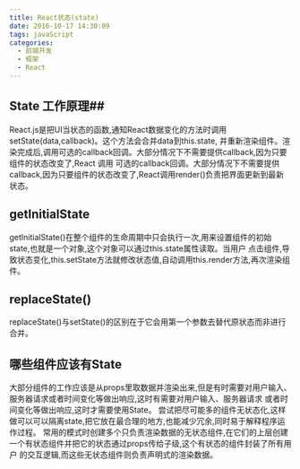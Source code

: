 ```yaml
---
title: React状态(state)
date: 2016-10-17 14:30:09
tags: javaScript
categories:
  - 前端开发
  - 框架
  - React
---
```

## State 工作原理##
React.js是把UI当状态的函数,通知React数据变化的方法时调用setState(data,callback)。这个方法会合并data到this.state,
并重新渲染组件。渲染完成后,调用可选的callback回调。大部分情况下不需要提供callback,因为只要组件的状态改变了,React 调用
可选的callback回调。大部分情况下不需要提供callback,因为只要组件的状态改变了,React调用render()负责把界面更新到最新状态。

## getInitialState ##
getInitialState()在整个组件的生命周期中只会执行一次,用来设置组件的初始state,也就是一个对象,这个对象可以通过this.state属性读取。当用户
点击组件,导致状态变化,this.setState方法就修改状态值,自动调用this.render方法,再次渲染组件。

## replaceState() ##
replaceState()与setState()的区别在于它会用第一个参数去替代原状态而非进行合并。
## 哪些组件应该有State ##
大部分组件的工作应该是从props里取数据并渲染出来,但是有时需要对用户输入、服务器请求或者时间变化等做出响应,这时有需要对用户输入、服务器请求
或者时间变化等做出响应,这时才需要使用State。
尝试把尽可能多的组件无状态化,这样做可以可以隔离state,把它放在最合理的地方,也能减少冗余,同时易于解释程序运作过程。
常用的模式时创建多个只负责渲染数据的无状态组件,在它们的上层创建一个有状态组件并把它的状态通过props传给子级,这个有状态的组件封装了所有用户
的交互逻辑,而这些无状态组件则负责声明式的渲染数据。
